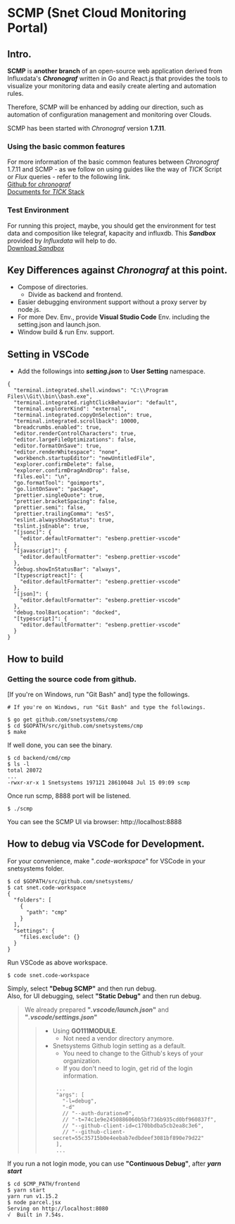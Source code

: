 # SCMP (Snet Cloud Monitoring Portal)

## Intro.
**SCMP** is **another branch** of an open-source web application derived from Influxdata's **_Chronograf_** written in Go and React.js that provides the tools to visualize your monitoring data and easily create alerting and automation rules.

Therefore, SCMP will be enhanced by adding our direction, such as automation of configuration management and monitoring over Clouds.

SCMP has been started with _Chronograf_ version **1.7.11**.

### Using the basic common features
For more information of the basic common features between _Chronograf_ 1.7.11 and SCMP - as we follow on using guides like the way of _TICK_ Script or _Flux_ queries - refer to the following link.<br>
[Github for _chronograf_](https://github.com/influxdata/chronograf/blob/master/README.md)<br>
[Documents for _TICK_ Stack](https://docs.influxdata.com/)

### Test Environment
For running this project, maybe, you should get the environment for test data and composition like telegraf, kapacity and influxdb.
This **_Sandbox_** provided by _Influxdata_ will help to do.<br>
[Download _Sandbox_](https://github.com/influxdata/sandbox)

## Key Differences against _Chronograf_ at this point.
* Compose of directories.
  * Divide as backend and frontend.
* Easier debugging environment support without a proxy server by node.js.
* For more Dev. Env., provide **Visual Studio Code** Env. including the setting.json and launch.json.
* Window build & run Env. support.

## Setting in VSCode
* Add the followings into **_setting.json_** to **User Setting** namespace.
```
{
  "terminal.integrated.shell.windows": "C:\\Program Files\\Git\\bin\\bash.exe",
  "terminal.integrated.rightClickBehavior": "default",
  "terminal.explorerKind": "external",
  "terminal.integrated.copyOnSelection": true,
  "terminal.integrated.scrollback": 10000,
  "breadcrumbs.enabled": true,
  "editor.renderControlCharacters": true,
  "editor.largeFileOptimizations": false,
  "editor.formatOnSave": true,
  "editor.renderWhitespace": "none",
  "workbench.startupEditor": "newUntitledFile",
  "explorer.confirmDelete": false,
  "explorer.confirmDragAndDrop": false,
  "files.eol": "\n",
  "go.formatTool": "goimports",
  "go.lintOnSave": "package",
  "prettier.singleQuote": true,
  "prettier.bracketSpacing": false,
  "prettier.semi": false,
  "prettier.trailingComma": "es5",
  "eslint.alwaysShowStatus": true,
  "tslint.jsEnable": true,
  "[jsonc]": {
    "editor.defaultFormatter": "esbenp.prettier-vscode"
  },
  "[javascript]": {
    "editor.defaultFormatter": "esbenp.prettier-vscode"
  },
  "debug.showInStatusBar": "always",
  "[typescriptreact]": {
    "editor.defaultFormatter": "esbenp.prettier-vscode"
  },
  "[json]": {
    "editor.defaultFormatter": "esbenp.prettier-vscode"
  },
  "debug.toolBarLocation": "docked",
  "[typescript]": {
    "editor.defaultFormatter": "esbenp.prettier-vscode"
  }
}
```

## How to build
### Getting the source code from github.
[If you're on Windows, run "Git Bash" and] type the followings.
```
# If you're on Windows, run "Git Bash" and type the followings.

$ go get github.com/snetsystems/cmp
$ cd $GOPATH/src/github.com/snetsystems/cmp
$ make
```

If well done, you can see the binary.
```
$ cd backend/cmd/cmp
$ ls -l
total 28072
...
-rwxr-xr-x 1 Snetsystems 197121 28610048 Jul 15 09:09 scmp
```
Once run scmp, 8888 port will be listened.
```
$ ./scmp
```
You can see the SCMP UI via browser: http://localhost:8888 

## How to debug via VSCode for Development.
For your convenience, make "_.code-workspace_" for VSCode in your snetsystems folder.
```
$ cd $GOPATH/src/github.com/snetsystems/
$ cat snet.code-workspace
{
  "folders": [
    {
      "path": "cmp"
    }
  ],
  "settings": {
    "files.exclude": {}
  }
}
```
Run VSCode as above workspace.
```
$ code snet.code-workspace
```
Simply, select **"Debug SCMP"** and then run debug.<br>
Also, for UI debugging, select **"Static Debug"** and then run debug.

> We already prepared **"_.vscode/launch.json_"** and **"_.vscode/settings.json_"**
>>  * Using **GO111MODULE**.
>>    * Not need a vendor directory anymore.
>>  * Snetsystems Github login setting as a default.
>>    * You need to change to the Github's keys of your organization.
>>    * If you don't need to login, get rid of the login information.
>>     ```
>>      ...
>>      "args": [
>>        "-l=debug",
>>        "-d"
>>        // "--auth-duration=0",
>>        // "-t=74c1e9e2450886060b5bf736b935cd0bf960837f",
>>        // "--github-client-id=c170bbdba5cb2ea8c3e6",        
>>        // "--github-client-secret=55c35715b0e4eebab7edbdeef3081bf890e79d22"
>>      ],
>>      ...
>>     ```

If you run a not login mode, you can use **"Continuous Debug"**, after _**yarn start**_
```
$ cd $CMP_PATH/frontend
$ yarn start
yarn run v1.15.2
$ node parcel.jsx
Serving on http://localhost:8080
√  Built in 7.54s.
```